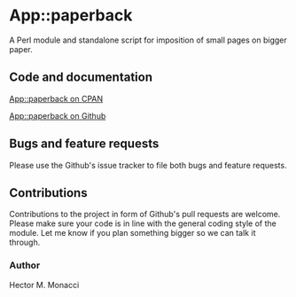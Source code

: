 # App::paperback
A Perl module and standalone script for imposition of small pages on bigger paper.

## Code and documentation
[App::paperback on CPAN](https://metacpan.org/dist/app-paperback)

[App::paperback on Github](https://github.com/hectormonacci/perl-app-paperback)

## Bugs and feature requests
Please use the Github's issue tracker to file both bugs and feature requests.

## Contributions
Contributions to the project in form of Github's pull requests are
welcome. Please make sure your code is in line with the general
coding style of the module. Let me know if you plan something
bigger so we can talk it through.

### Author
Hector M. Monacci <monacci at cpan dot org>
